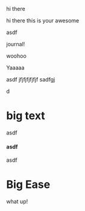 hi there

hi there this is your awesome&#x20;

asdf

journal!

woohoo

Yaaaaa

asdf jfjfjfjfjfjf sadfgj

d

# big text

asdf

#### asdf

asdf

# Big Ease

what up!
